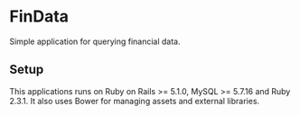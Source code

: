 # FinData

Simple application for querying financial data.

## Setup

This applications runs on Ruby on Rails >= 5.1.0, MySQL >= 5.7.16 and Ruby 2.3.1. It also uses Bower for managing assets and external libraries.